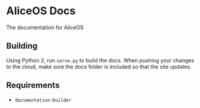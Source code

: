 # AliceOS Docs
The documentation for AliceOS

## Building
Using Python 2, run `serve.py` to build the docs. When pushing your changes to the cloud, make sure the docs folder is included so that the site updates.

## Requirements

- `documentation-builder`